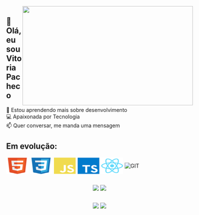 <img align=right width="460" height="268" src="https://media.giphy.com/media/l10yGFKGnvSgkwrdAE/giphy.gif">

<h2>👋 Olá, eu sou Vitoria Pacheco</h2>

<p>👀 Estou aprendendo mais sobre desenvolvimento
<br> 💻 Apaixonada por Tecnologia
<br>📫 Quer conversar, me manda uma mensagem</p>

<h2>Em evolução:</h2>
<div style="display: inline_block">
  <img align="center" alt="HTML" height="45" width="60" padding-top="5" src="https://raw.githubusercontent.com/devicons/devicon/master/icons/html5/html5-original.svg">
  <img align="center" alt="CSS" height="45" width="60" padding-top="5" src="https://raw.githubusercontent.com/devicons/devicon/master/icons/css3/css3-original.svg">
  <img align="center" alt="Js" height="45" width="60" padding-top="5" src="https://raw.githubusercontent.com/devicons/devicon/master/icons/javascript/javascript-plain.svg">
  <img align="center" alt="Ts" height="45" width="60" padding-top="5" src="https://raw.githubusercontent.com/devicons/devicon/master/icons/typescript/typescript-plain.svg">
  <img align="center" alt="React" height="45" width="60" padding-top="5" src="https://raw.githubusercontent.com/devicons/devicon/master/icons/react/react-original.svg">
  <!<img align="center" alt="Angular" height="45" width="60" padding-top="5" src="https://raw.githubusercontent.com/devicons/devicon/master/icons/angularjs/angularjs-original.svg">
  <!<img align="center" alt="Java" height="45" width="60" padding-top="5" src="https://raw.githubusercontent.com/devicons/devicon/master/icons/java/java-plain.svg">
  <img align="center" alt="GIT" height="45" width="60" padding-top="5" src="https://raw.githubusercontent.com/jmnote/z-icons/master/svg/git.svg">
  <!<img align="center" alt="Python" height="45" width="60" padding-top="5" src="https://raw.githubusercontent.com/devicons/devicon/master/icons/python/python-original.svg">
  <!<img align="center" alt="Csharp" height="45" width="60" padding-top="5" src="https://raw.githubusercontent.com/devicons/devicon/master/icons/csharp/csharp-original.svg">
</div>

##
  <div align="center">
    <img height="180" src="https://github-readme-stats.anuraghazra1.vercel.app/api/top-langs/?username=vitoriapac&layout=compact&theme=tokyonight"/>
  <img height="180em" src="https://github-readme-stats.vercel.app/api?username=vitoriapac&show_icons=true&t&theme=tokyonight"/>
  </div>
 
##
  <div align="center" >
  <a href = "mailto:vitoriac.pac@gmail.com"><img src="https://img.shields.io/badge/-Gmail-%23333?style=for-the-badge&logo=gmail&logoColor=white" target="_blank"></a>
  <a href="https://www.linkedin.com/in/vitoriacpac" target="_blank"><img src="https://img.shields.io/badge/-LinkedIn-%230077B5?style=for-the-badge&logo=linkedin&logoColor=white" target="_blank"></a> 
  </div>

<!---
vitoriapac/vitoriapac is a ✨ special ✨ repository because its `README.md` (this file) appears on your GitHub profile.
You can click the Preview link to take a look at your changes.
--->
